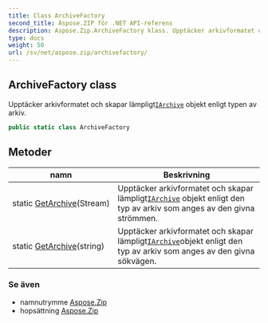 ```yaml
---
title: Class ArchiveFactory
second_title: Aspose.ZIP för .NET API-referens
description: Aspose.Zip.ArchiveFactory klass. Upptäcker arkivformatet och skapar lämpligtIArchive objekt enligt typen av arkiv.
type: docs
weight: 50
url: /sv/net/aspose.zip/archivefactory/
---
```

## ArchiveFactory class

Upptäcker arkivformatet och skapar lämpligt[`IArchive`](../iarchive/) objekt enligt typen av arkiv.

```csharp
public static class ArchiveFactory
```

## Metoder

| namn | Beskrivning |
| --- | --- |
| static [GetArchive](../../aspose.zip/archivefactory/getarchive/#getarchive)(Stream) | Upptäcker arkivformatet och skapar lämpligt[`IArchive`](../iarchive/) objekt enligt den typ av arkiv som anges av den givna strömmen. |
| static [GetArchive](../../aspose.zip/archivefactory/getarchive/#getarchive_1)(string) | Upptäcker arkivformatet och skapar lämpligt[`IArchive`](../iarchive/)objekt enligt den typ av arkiv som anges av den givna sökvägen. |

### Se även

* namnutrymme [Aspose.Zip](../../aspose.zip/)
* hopsättning [Aspose.Zip](../../)


